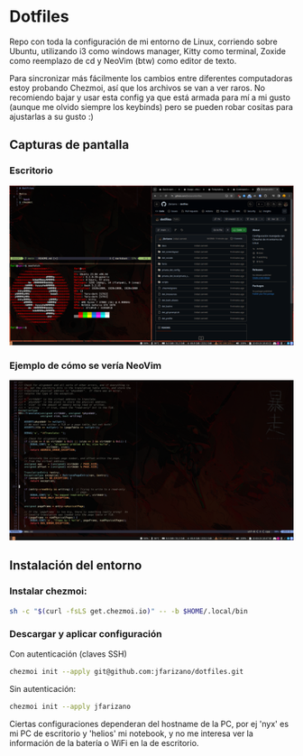 # Dotfiles

Repo con toda la configuración de mi entorno de Linux, corriendo sobre Ubuntu, utilizando i3 como windows manager, Kitty como terminal, Zoxide como reemplazo de cd y NeoVim (btw) como editor de texto.

Para sincronizar más fácilmente los cambios entre diferentes computadoras estoy probando Chezmoi, así que los archivos se van a ver raros. No recomiendo bajar y usar esta config ya que está armada para mí a mi gusto (aunque me olvido siempre los keybinds) pero se pueden robar cositas para ajustarlas a su gusto :)

## Capturas de pantalla
### Escritorio
![](images/screen.png)

### Ejemplo de cómo se vería NeoVim
![](images/nvim.png)

## Instalación del entorno

### Instalar chezmoi:
```bash
sh -c "$(curl -fsLS get.chezmoi.io)" -- -b $HOME/.local/bin
```

### Descargar y aplicar configuración
Con autenticación (claves SSH)
```bash
chezmoi init --apply git@github.com:jfarizano/dotfiles.git
```
Sin autenticación:
```bash
chezmoi init --apply jfarizano
```
Ciertas configuraciones dependeran del hostname de la PC, por ej 'nyx' es mi PC de escritorio y 'helios' mi notebook, y no me interesa ver la información de la batería o WiFi en la de escritorio.

